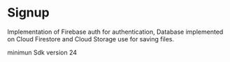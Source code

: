 # Signup
Implementation of Firebase auth for authentication, Database implemented on Cloud Firestore and Cloud Storage use for saving files.

minimun Sdk version 24
